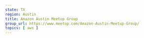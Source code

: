 ```yaml
---
state: TX
region: Austin
title: Amazon Austin Meetup Group
group_url: https://www.meetup.com/Amazon-Austin-Meetup-Group/
topics: [ aws ]
---
```

